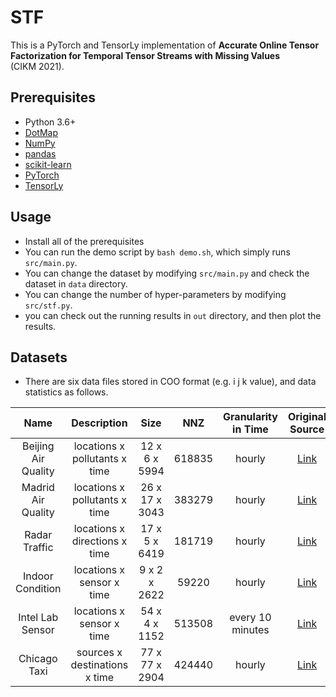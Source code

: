 # STF 

This is a PyTorch and TensorLy implementation of **Accurate Online Tensor Factorization for Temporal Tensor Streams with Missing Values**<br> (CIKM 2021).


## Prerequisites

- Python 3.6+
- [DotMap](https://pypi.org/project/dotmap/)
- [NumPy](https://numpy.org)
- [pandas](https://pandas.pydata.org/)
- [scikit-learn](https://scikit-learn.org/)
- [PyTorch](https://pytorch.org/)
- [TensorLy](http://tensorly.org/stable/index.html)


## Usage

- Install all of the prerequisites
- You can run the demo script by `bash demo.sh`, which simply runs `src/main.py`.
- You can change the dataset by modifying `src/main.py` and check the dataset in `data` directory.
- You can change the number of hyper-parameters by modifying `src/stf.py`.
- you can check out the running results in `out` directory, and then plot the results.


## Datasets
- There are six data files stored in COO format (e.g. i j k value), and data statistics as follows.

|         Name        |          Description          |      Size      |   NNZ  | Granularity in Time |                                    Original Source                                   |
|:-------------------:|:-----------------------------:|:--------------:|:------:|:-------------------:|:------------------------------------------------------------------------------------:|
| Beijing Air Quality | locations x pollutants x time | 12 x 6 x 5994  | 618835 | hourly              | [Link](https://archive.ics.uci.edu/ml/datasets/Beijing+Multi-Site+Air-Quality+Datal) |
| Madrid Air Quality  | locations x pollutants x time | 26 x 17 x 3043 | 383279 | hourly              | [Link](https://www.kaggle.com/decide-soluciones/air-quality-madrid)                  |
| Radar Traffic       | locations x directions x time | 17 x 5 x 6419  | 181719 | hourly              | [Link](https://www.kaggle.com/vinayshanbhag/radar-traffic-data)                      |
| Indoor Condition    | locations x sensor x time     | 9 x 2 x 2622   | 59220  | hourly              | [Link](https://archive.ics.uci.edu/ml/datasets/Appliances+energy+prediction)         |
| Intel Lab Sensor    | locations x sensor x time     | 54 x 4 x 1152  | 513508 | every 10 minutes    | [Link](http://db.csail.mit.edu/labdata/labdata.html)                                 |
| Chicago Taxi        | sources x destinations x time | 77 x 77 x 2904 | 424440 | hourly              | [Link](https://data.cityofchicago.org/Transportation/Taxi-Trips/wrvz-psew)           |
